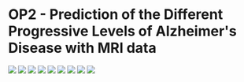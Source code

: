 # OP2 - Prediction of the Different Progressive Levels of Alzheimer's Disease with MRI data

![](pictures_report/03.jpg)
![](pictures_report/04.jpg)
![](pictures_report/05.jpg)
![](pictures_report/06.jpg)
![](pictures_report/07.jpg)
![](pictures_report/08.jpg)
![](pictures_report/09.jpg)
![](pictures_report/10.jpg)
![](pictures_report/11.jpg)
